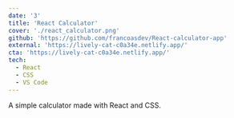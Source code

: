 ```yaml
---
date: '3'
title: 'React Calculator'
cover: './react_calculator.png'
github: 'https://github.com/francoasdev/React-calculator-app'
external: 'https://lively-cat-c0a34e.netlify.app/'
cta: 'https://lively-cat-c0a34e.netlify.app/'
tech:
  - React
  - CSS
  - VS Code
---
```


A simple calculator made with React and CSS.
